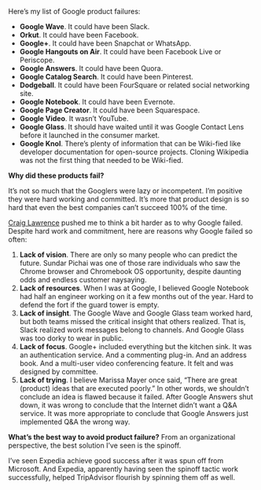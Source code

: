 Here’s my list of Google product failures:

* **Google Wave**. It could have been Slack.
* **Orkut**. It could have been Facebook.
* **Google+**. It could have been Snapchat or WhatsApp.
* **Google Hangouts on Air**. It could have been Facebook Live or Periscope.
* **Google Answers**. It could have been Quora.
* **Google Catalog Search**. It could have been Pinterest.
* **Dodgeball**. It could have been FourSquare or related social networking site.
* **Google Notebook**. It could have been Evernote.
* **Google Page Creator**. It could have been Squarespace.
* **Google Video**. It wasn’t YouTube.
* **Google Glass**. It should have waited until it was Google Contact Lens before it launched in the consumer market.
* **Google Knol**. There’s plenty of information that can be Wiki-fied like developer documentation for open-source projects. Cloning Wikipedia was not the first thing that needed to be Wiki-fied.

**Why did these products fail?**

It’s not so much that the Googlers were lazy or incompetent. I’m positive they were hard working and committed. It’s more that product design is so hard that even the best companies can’t succeed 100% of the time.

[Craig Lawrence](https://www.quora.com/profile/Craig-Lawrence) pushed me to think a bit harder as to why Google failed. Despite hard work and commitment, here are reasons why Google failed so often:

1. **Lack of vision**. There are only so many people who can predict the future. Sundar Pichai was one of those rare individuals who saw the Chrome browser and Chromebook OS opportunity, despite daunting odds and endless customer naysaying.
1. **Lack of resources**. When I was at Google, I believed Google Notebook had half an engineer working on it a few months out of the year. Hard to defend the fort if the guard tower is empty.
1. **Lack of insight**. The Google Wave and Google Glass team worked hard, but both teams missed the critical insight that others realized. That is, Slack realized work messages belong to channels. And Google Glass was too dorky to wear in public.
1. **Lack of focus**. Google+ included everything but the kitchen sink. It was an authentication service. And a commenting plug-in. And an address book. And a multi-user video conferencing feature. It felt and was designed by committee.
1. **Lack of trying**. I believe Marissa Mayer once said, “There are great (product) ideas that are executed poorly.” In other words, we shouldn’t conclude an idea is flawed because it failed. After Google Answers shut down, it was wrong to conclude that the Internet didn’t want a Q&A service. It was more appropriate to conclude that Google Answers just implemented Q&A the wrong way.

**What’s the best way to avoid product failure?**
From an organizational perspective, the best solution I’ve seen is the spinoff.

I’ve seen Expedia achieve good success after it was spun off from Microsoft.
And Expedia, apparently having seen the spinoff tactic work successfully, helped TripAdvisor flourish by spinning them off as well.
